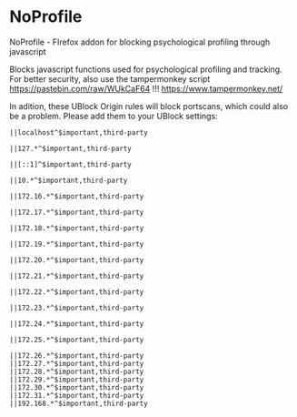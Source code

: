 # NoProfile
NoProfile - FIrefox addon for blocking psychological profiling through javascript

Blocks javascript functions used for psychological profiling and tracking.
For better security, also use the tampermonkey script https://pastebin.com/raw/WUkCaF64 !!!
https://www.tampermonkey.net/

In adition, these UBlock Origin rules will block portscans, which could also be a problem. Please add them to your UBlock settings:

    ||localhost^$important,third-party
    
    ||127.*^$important,third-party
    
    ||[::1]^$important,third-party
    
    ||10.*^$important,third-party
    
    ||172.16.*^$important,third-party
    
    ||172.17.*^$important,third-party
    
    ||172.18.*^$important,third-party
    
    ||172.19.*^$important,third-party
    
    ||172.20.*^$important,third-party
    
    ||172.21.*^$important,third-party
    
    ||172.22.*^$important,third-party
    
    ||172.23.*^$important,third-party
    
    ||172.24.*^$important,third-party
    
    ||172.25.*^$important,third-party
    
    ||172.26.*^$important,third-party
    ||172.27.*^$important,third-party
    ||172.28.*^$important,third-party
    ||172.29.*^$important,third-party
    ||172.30.*^$important,third-party
    ||172.31.*^$important,third-party
    ||192.168.*^$important,third-party

